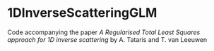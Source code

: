 # 1DInverseScatteringGLM
Code accompanying the paper *A Regularised Total Least Squares approach for 1D inverse
scattering* by A. Tataris and T. van Leeuwen
